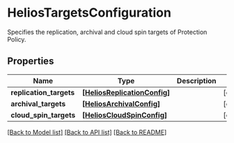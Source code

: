 # HeliosTargetsConfiguration

Specifies the replication, archival and cloud spin targets of Protection Policy.

## Properties
Name | Type | Description | Notes
------------ | ------------- | ------------- | -------------
**replication_targets** | [**[HeliosReplicationConfig]**](HeliosReplicationConfig.md) |  | [optional] 
**archival_targets** | [**[HeliosArchivalConfig]**](HeliosArchivalConfig.md) |  | [optional] 
**cloud_spin_targets** | [**[HeliosCloudSpinConfig]**](HeliosCloudSpinConfig.md) |  | [optional] 

[[Back to Model list]](../README.md#documentation-for-models) [[Back to API list]](../README.md#documentation-for-api-endpoints) [[Back to README]](../README.md)


